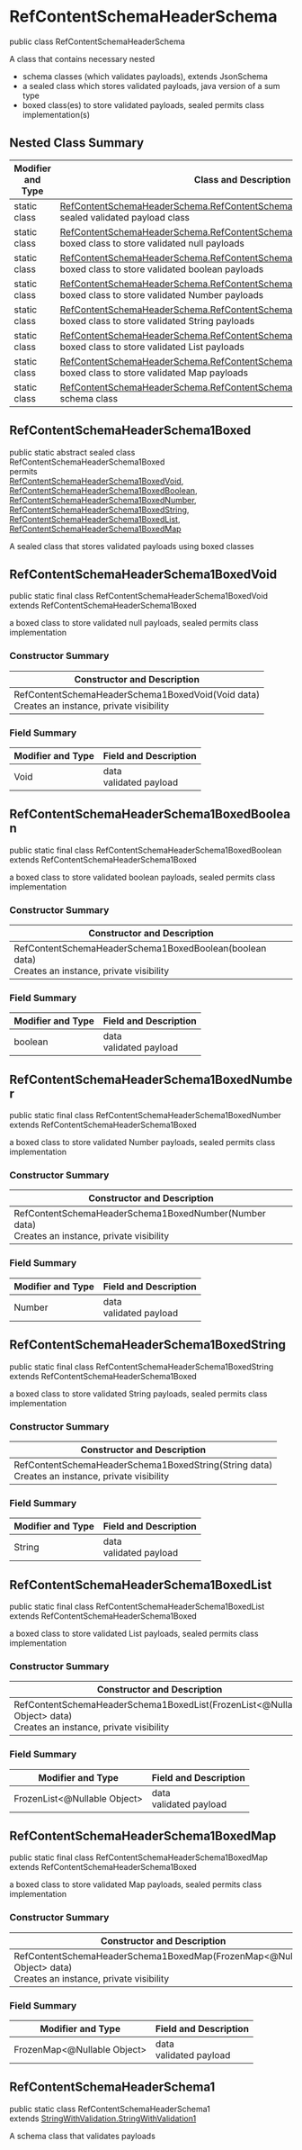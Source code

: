 # RefContentSchemaHeaderSchema
public class RefContentSchemaHeaderSchema

A class that contains necessary nested
- schema classes (which validates payloads), extends JsonSchema
- a sealed class which stores validated payloads, java version of a sum type
- boxed class(es) to store validated payloads, sealed permits class implementation(s)

## Nested Class Summary
| Modifier and Type | Class and Description |
| ----------------- | ---------------------- |
| static class | [RefContentSchemaHeaderSchema.RefContentSchemaHeaderSchema1Boxed](#refcontentschemaheaderschema1boxed)<br> sealed validated payload class |
| static class | [RefContentSchemaHeaderSchema.RefContentSchemaHeaderSchema1BoxedVoid](#refcontentschemaheaderschema1boxedvoid)<br> boxed class to store validated null payloads |
| static class | [RefContentSchemaHeaderSchema.RefContentSchemaHeaderSchema1BoxedBoolean](#refcontentschemaheaderschema1boxedboolean)<br> boxed class to store validated boolean payloads |
| static class | [RefContentSchemaHeaderSchema.RefContentSchemaHeaderSchema1BoxedNumber](#refcontentschemaheaderschema1boxednumber)<br> boxed class to store validated Number payloads |
| static class | [RefContentSchemaHeaderSchema.RefContentSchemaHeaderSchema1BoxedString](#refcontentschemaheaderschema1boxedstring)<br> boxed class to store validated String payloads |
| static class | [RefContentSchemaHeaderSchema.RefContentSchemaHeaderSchema1BoxedList](#refcontentschemaheaderschema1boxedlist)<br> boxed class to store validated List payloads |
| static class | [RefContentSchemaHeaderSchema.RefContentSchemaHeaderSchema1BoxedMap](#refcontentschemaheaderschema1boxedmap)<br> boxed class to store validated Map payloads |
| static class | [RefContentSchemaHeaderSchema.RefContentSchemaHeaderSchema1](#refcontentschemaheaderschema1)<br> schema class |

## RefContentSchemaHeaderSchema1Boxed
public static abstract sealed class RefContentSchemaHeaderSchema1Boxed<br>
permits<br>
[RefContentSchemaHeaderSchema1BoxedVoid](#refcontentschemaheaderschema1boxedvoid),
[RefContentSchemaHeaderSchema1BoxedBoolean](#refcontentschemaheaderschema1boxedboolean),
[RefContentSchemaHeaderSchema1BoxedNumber](#refcontentschemaheaderschema1boxednumber),
[RefContentSchemaHeaderSchema1BoxedString](#refcontentschemaheaderschema1boxedstring),
[RefContentSchemaHeaderSchema1BoxedList](#refcontentschemaheaderschema1boxedlist),
[RefContentSchemaHeaderSchema1BoxedMap](#refcontentschemaheaderschema1boxedmap)

A sealed class that stores validated payloads using boxed classes

## RefContentSchemaHeaderSchema1BoxedVoid
public static final class RefContentSchemaHeaderSchema1BoxedVoid<br>
extends RefContentSchemaHeaderSchema1Boxed

a boxed class to store validated null payloads, sealed permits class implementation

### Constructor Summary
| Constructor and Description |
| --------------------------- |
| RefContentSchemaHeaderSchema1BoxedVoid(Void data)<br>Creates an instance, private visibility |

### Field Summary
| Modifier and Type | Field and Description |
| ----------------- | ---------------------- |
| Void | data<br>validated payload |

## RefContentSchemaHeaderSchema1BoxedBoolean
public static final class RefContentSchemaHeaderSchema1BoxedBoolean<br>
extends RefContentSchemaHeaderSchema1Boxed

a boxed class to store validated boolean payloads, sealed permits class implementation

### Constructor Summary
| Constructor and Description |
| --------------------------- |
| RefContentSchemaHeaderSchema1BoxedBoolean(boolean data)<br>Creates an instance, private visibility |

### Field Summary
| Modifier and Type | Field and Description |
| ----------------- | ---------------------- |
| boolean | data<br>validated payload |

## RefContentSchemaHeaderSchema1BoxedNumber
public static final class RefContentSchemaHeaderSchema1BoxedNumber<br>
extends RefContentSchemaHeaderSchema1Boxed

a boxed class to store validated Number payloads, sealed permits class implementation

### Constructor Summary
| Constructor and Description |
| --------------------------- |
| RefContentSchemaHeaderSchema1BoxedNumber(Number data)<br>Creates an instance, private visibility |

### Field Summary
| Modifier and Type | Field and Description |
| ----------------- | ---------------------- |
| Number | data<br>validated payload |

## RefContentSchemaHeaderSchema1BoxedString
public static final class RefContentSchemaHeaderSchema1BoxedString<br>
extends RefContentSchemaHeaderSchema1Boxed

a boxed class to store validated String payloads, sealed permits class implementation

### Constructor Summary
| Constructor and Description |
| --------------------------- |
| RefContentSchemaHeaderSchema1BoxedString(String data)<br>Creates an instance, private visibility |

### Field Summary
| Modifier and Type | Field and Description |
| ----------------- | ---------------------- |
| String | data<br>validated payload |

## RefContentSchemaHeaderSchema1BoxedList
public static final class RefContentSchemaHeaderSchema1BoxedList<br>
extends RefContentSchemaHeaderSchema1Boxed

a boxed class to store validated List payloads, sealed permits class implementation

### Constructor Summary
| Constructor and Description |
| --------------------------- |
| RefContentSchemaHeaderSchema1BoxedList(FrozenList<@Nullable Object> data)<br>Creates an instance, private visibility |

### Field Summary
| Modifier and Type | Field and Description |
| ----------------- | ---------------------- |
| FrozenList<@Nullable Object> | data<br>validated payload |

## RefContentSchemaHeaderSchema1BoxedMap
public static final class RefContentSchemaHeaderSchema1BoxedMap<br>
extends RefContentSchemaHeaderSchema1Boxed

a boxed class to store validated Map payloads, sealed permits class implementation

### Constructor Summary
| Constructor and Description |
| --------------------------- |
| RefContentSchemaHeaderSchema1BoxedMap(FrozenMap<@Nullable Object> data)<br>Creates an instance, private visibility |

### Field Summary
| Modifier and Type | Field and Description |
| ----------------- | ---------------------- |
| FrozenMap<@Nullable Object> | data<br>validated payload |

## RefContentSchemaHeaderSchema1
public static class RefContentSchemaHeaderSchema1<br>
extends [StringWithValidation.StringWithValidation1](../../../../../components/schemas/StringWithValidation.md#stringwithvalidation1)

A schema class that validates payloads
